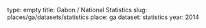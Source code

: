 type: empty
title: Gabon / National Statistics
slug: places/ga/datasets/statistics
place: ga
dataset: statistics
year: 2014
